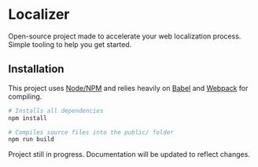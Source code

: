 # Localizer
Open-source project made to accelerate your web localization process. Simple tooling to help you get started.

## Installation
This project uses [Node/NPM](https://nodejs.org/en/) and relies heavily on [Babel](https://babeljs.io/) and [Webpack](https://webpack.github.io/) for compiling. 
```bash
# Installs all dependencies
npm install
```

```bash
# Compiles source files into the public/ folder
npm run build
```

Project still in progress. Documentation will be updated to reflect changes. 
